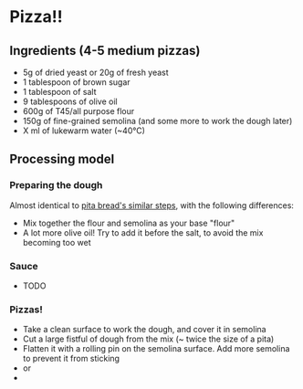 # Pizza!!
## Ingredients (4-5 medium pizzas)
* 5g of dried yeast or 20g of fresh yeast
* 1 tablespoon of brown sugar
* 1 tablespoon of salt
* 9 tablespoons of olive oil
* 600g of T45/all purpose flour
* 150g of fine-grained semolina (and some more to work the dough later)
* X ml of lukewarm water (~40°C)

## Processing model
### Preparing the dough
Almost identical to [pita bread's similar steps](https://github.com/yoavweiss/recipes/blob/master/pita_bread.md#preparing-the-dough), with the following differences:
  * Mix together the flour and semolina as your base "flour"
  * A lot more olive oil! Try to add it before the salt, to avoid the mix becoming too wet
### Sauce
  * TODO
### Pizzas!
  * Take a clean surface to work the dough, and cover it in semolina
  * Cut a large fistful of dough from the mix (~ twice the size of a pita)
  * Flatten it with a rolling pin on the semolina surface. Add more semolina to prevent it from sticking
  * <wax paper> or <thin wood surface thing>
  * <add pictures>
  
  
